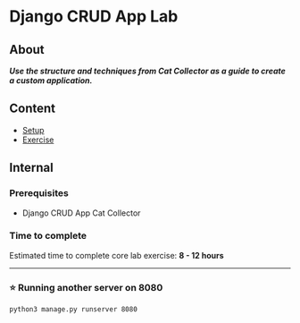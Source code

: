 
<h1>
  <span class="prefix"></span>
  <span class="headline">Django CRUD App Lab</span>
</h1>

## About

**_Use the structure and techniques from Cat Collector as a guide to create a custom application._**


## Content

- [Setup](./setup/README.md)
- [Exercise](./exercise/README.md)

## Internal

### Prerequisites

- Django CRUD App Cat Collector

### Time to complete

Estimated time to complete core lab exercise: **8 - 12 hours**

---

### ⭐️ Running another server on 8080

```bash
python3 manage.py runserver 8080
```
